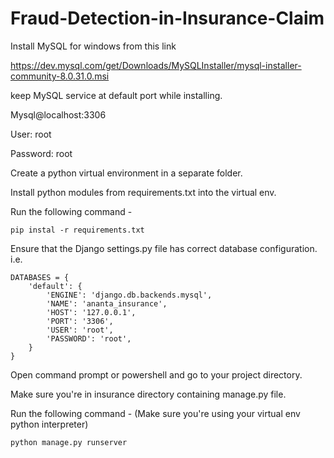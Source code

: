 # Fraud-Detection-in-Insurance-Claim

Install MySQL for windows from this link

https://dev.mysql.com/get/Downloads/MySQLInstaller/mysql-installer-community-8.0.31.0.msi

keep MySQL service at default port while installing.

Mysql@localhost:3306

User: root

Password: root

Create a python virtual environment in a separate folder.

Install python modules from requirements.txt into the virtual env.

Run the following command -
```
pip instal -r requirements.txt
```

Ensure that the Django settings.py file has correct database configuration. i.e.
```
DATABASES = {
    'default': {
        'ENGINE': 'django.db.backends.mysql',
        'NAME': 'ananta_insurance',
        'HOST': '127.0.0.1',
        'PORT': '3306',
        'USER': 'root',
        'PASSWORD': 'root',
    }
}
```
Open command prompt or powershell and go to your project directory.

Make sure you're in insurance directory containing manage.py file.

Run the following command - (Make sure you're using your virtual env python interpreter)
```
python manage.py runserver
```
